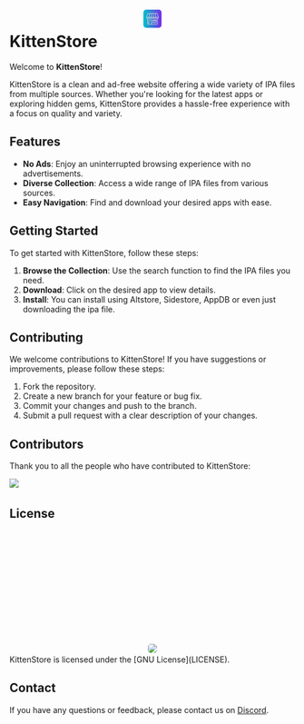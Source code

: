# <center><img style="width: 2rem;margin-top: 200px;border-radius: 5px;" src="https://raw.githubusercontent.com/CodingKitten-YT/KittenStore/main/assets/img/250icon.png"></center> KittenStore

Welcome to **KittenStore**!

KittenStore is a clean and ad-free website offering a wide variety of IPA files from multiple sources. Whether you're looking for the latest apps or exploring hidden gems, KittenStore provides a hassle-free experience with a focus on quality and variety.

## Features

- **No Ads**: Enjoy an uninterrupted browsing experience with no advertisements.
- **Diverse Collection**: Access a wide range of IPA files from various sources.
- **Easy Navigation**: Find and download your desired apps with ease.

## Getting Started

To get started with KittenStore, follow these steps:

1. **Browse the Collection**: Use the search function to find the IPA files you need.
2. **Download**: Click on the desired app to view details.
3. **Install**: You can install using Altstore, Sidestore, AppDB or even just downloading the ipa file.

## Contributing

We welcome contributions to KittenStore! If you have suggestions or improvements, please follow these steps:

1. Fork the repository.
2. Create a new branch for your feature or bug fix.
3. Commit your changes and push to the branch.
4. Submit a pull request with a clear description of your changes.

## Contributors

Thank you to all the people who have contributed to KittenStore:

<a href="https://github.com/CodingKitten-YT/KittenStore/graphs/contributors">
  <img src="https://contrib.rocks/image?repo=CodingKitten-YT/KittenStore" />
</a>

## License
<center><img style="width: 2rem;margin-top: 200px;border-radius: 5px;" src="https://www.gnu.org/graphics/gplv3-with-text-136x68.png)"></center> KittenStore is licensed under the [GNU License](LICENSE).

## Contact

If you have any questions or feedback, please contact us on [Discord](https://discord.com/users/1030436156858445875).
